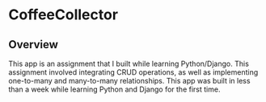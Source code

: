 # CoffeeCollector

## Overview

This app is an assignment that I built while learning Python/Django. This assignment involved integrating CRUD operations, as well as implementing one-to-many and many-to-many relationships. This app was built in less than a week while learning Python and Django for the first time. 
